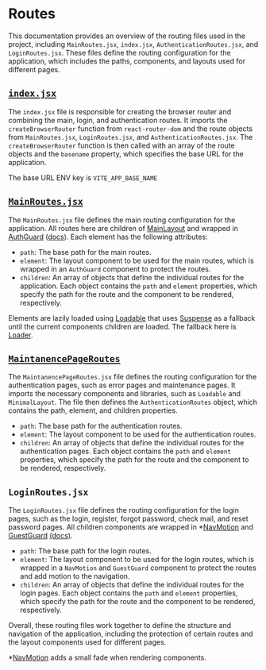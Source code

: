 # Routes

This documentation provides an overview of the routing files used in the project, including `MainRoutes.jsx`, `index.jsx`, `AuthenticationRoutes.jsx`, and `LoginRoutes.jsx`. These files define the routing configuration for the application, which includes the paths, components, and layouts used for different pages.

## [`index.jsx`](/src/routes/index.jsx)

The `index.jsx` file is responsible for creating the browser router and combining the main, login, and authentication routes. It imports the `createBrowserRouter` function from `react-router-dom` and the route objects from `MainRoutes.jsx`, `LoginRoutes.jsx`, and `AuthenticationRoutes.jsx`. The `createBrowserRouter` function is then called with an array of the route objects and the `basename` property, which specifies the base URL for the application. 

The base URL ENV key is `VITE_APP_BASE_NAME`

## [`MainRoutes.jsx`](/src/routes/MainRoutes.jsx)

The `MainRoutes.jsx` file defines the main routing configuration for the application. All routes here are children of [MainLayout](/src/layout/MainLayout/) and wrapped in [AuthGuard](/src/utils/route-guard/AuthGuard.jsx) ([docs](/docs/Guards.md)). Each element has the following attributes:

- `path`: The base path for the main routes.
- `element`: The layout component to be used for the main routes, which is wrapped in an `AuthGuard` component to protect the routes.
- `children`: An array of objects that define the individual routes for the application. Each object contains the `path` and `element` properties, which specify the path for the route and the component to be rendered, respectively.

Elements are lazily loaded using [Loadable](/src/ui-component/Loadable.jsx) that uses [Suspense](https://react.dev/reference/react/Suspense) as a fallback until the current components children are loaded. The fallback here is [Loader](/src/ui-component/Loader.jsx).

## [`MaintanencePageRoutes`](/src/routes/MaintanencePageRoutes.jsx)

The `MaintanencePageRoutes.jsx` file defines the routing configuration for the authentication pages, such as error pages and maintenance pages. It imports the necessary components and libraries, such as `Loadable` and `MinimalLayout`. The file then defines the `AuthenticationRoutes` object, which contains the path, element, and children properties.

- `path`: The base path for the authentication routes.
- `element`: The layout component to be used for the authentication routes.
- `children`: An array of objects that define the individual routes for the authentication pages. Each object contains the `path` and `element` properties, which specify the path for the route and the component to be rendered, respectively.

## `LoginRoutes.jsx`

The `LoginRoutes.jsx` file defines the routing configuration for the login pages, such as the login, register, forgot password, check mail, and reset password pages. All children components are wrapped in *[NavMotion](/src/layout/NavMotion.jsx) and [GuestGuard](/src/utils/route-guard/GuestGuard.jsx) [(docs)](/docs/Guards.md).

- `path`: The base path for the login routes.
- `element`: The layout component to be used for the login routes, which is wrapped in a `NavMotion` and `GuestGuard` component to protect the routes and add motion to the navigation.
- `children`: An array of objects that define the individual routes for the login pages. Each object contains the `path` and `element` properties, which specify the path for the route and the component to be rendered, respectively.

Overall, these routing files work together to define the structure and navigation of the application, including the protection of certain routes and the layout components used for different pages.



*[NavMotion](/src/layout/NavMotion.jsx) adds a small fade when rendering components. 